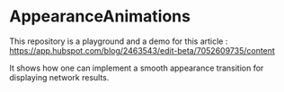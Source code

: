# AppearanceAnimations

This repository is a playground and a demo for this article : https://app.hubspot.com/blog/2463543/edit-beta/7052609735/content

It shows how one can implement a smooth appearance transition for displaying network results.
